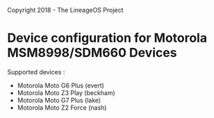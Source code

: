 Copyright 2018 - The LineageOS Project

Device configuration for Motorola MSM8998/SDM660 Devices
========================================================

Supported devices :

* Motorola Moto G6 Plus (evert)
* Motorola Moto Z3 Play (beckham)
* Motorola Moto G7 Plus (lake)
* Motorola Moto Z2 Force (nash)
